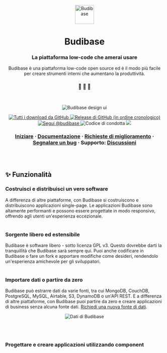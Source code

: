 <p align="center">
  <a href="https://www.budibase.com">
    <img alt="Budibase" src="https://res.cloudinary.com/daog6scxm/image/upload/v1696515725/Branding/Assets/Symbol/RGB/Full%20Colour/Budibase_Symbol_RGB_FullColour_cbqvha_1_z5cwq2.svg" width="60" />
  </a>
</p>
<h1 align="center">
  Budibase
</h1>

<h3 align="center">
  La piattaforma low-code che amerai usare
</h3>
<p align="center">
  Budibase è una piattaforma low-code open source ed è il modo più facile per creare strumenti interni che aumentano la produttività.
</p>

<h3 align="center">
 🤖 🎨 🚀
</h3>
<br>

<p align="center">
  <img alt="Budibase design ui" src="https://res.cloudinary.com/daog6scxm/image/upload/v1633524049/ui/design-ui-wide-mobile_gdaveq.jpg">
</p>

<p align="center">
  <a href="https://github.com/Budibase/budibase/releases">
    <img alt="Tutti i download da GitHub" src="https://img.shields.io/github/downloads/Budibase/budibase/total">
  </a>
  <a href="https://github.com/Budibase/budibase/releases">
    <img alt="Release di GitHub (in ordine cronologico)" src="https://img.shields.io/github/v/release/Budibase/budibase">
  </a>
  <a href="https://twitter.com/intent/follow?screen_name=budibase">
    <img src="https://img.shields.io/twitter/follow/budibase?style=social" alt="Segui @budibase" />
  </a>
  <img src="https://img.shields.io/badge/Contributor%20Covenant-v2.0%20adopted-ff69b4.svg" alt="Codice di condotta" />
  <a href="https://codecov.io/gh/Budibase/budibase">
    <img src="https://codecov.io/gh/Budibase/budibase/graph/badge.svg?token=E8W2ZFXQOH"/>
  </a>
</p>

<h3 align="center">
  <a href="https://docs.budibase.com/getting-started">Iniziare</a>
  <span> · </span>
  <a href="https://docs.budibase.com">Documentazione</a>
  <span> · </span>
  <a href="https://github.com/Budibase/budibase/discussions?discussions_q=category%3AIdeas">Richieste di miglioramento</a>
  <span> · </span>
  <a href="https://github.com/Budibase/budibase/issues">Segnalare un bug</a>
  <span> · </span>
  Supporto: <a href="https://github.com/Budibase/budibase/discussions">Discussioni</a>
</h3>

<br /><br />

## ✨ Funzionalità

### Costruisci e distribuisci un vero software
A differenza di altre piattaforme, con Budibase si costruiscono e distribuiscono applicazioni single-page. Le applicazioni Budibase sono altamente performanti e possono essere progettate in modo responsivo, offrendo agli utenti un'esperienza eccezionale.
<br /><br />

### Sorgente libero ed estensibile
Budibase è software libero - sotto licenza GPL v3. Questo dovrebbe darti la tranquillità che Budibase sarà sempre qui. Puoi anche codificare in Budibase o fare un fork e apportare modifiche come desideri, rendendolo un'esperienza amichevole per gli sviluppatori.
<br /><br />

### Importare dati o partire da zero
Budibase può estrarre dati da varie fonti, tra cui MongoDB, CouchDB, PostgreSQL, MySQL, Airtable, S3, DynamoDB o un'API REST. E a differenza di altre piattaforme, con Budibase puoi partire da zero e creare applicazioni di business senza alcuna fonte dati. [Richiedi una nuova fonte di dati](https://github.com/Budibase/budibase/discussions?discussions_q=category%3AIdeas).

<p align="center">
  <img alt="Dati di Budibase" src="https://res.cloudinary.com/daog6scxm/image/upload/v1636970242/Out%20of%20beta%20launch/data_n1tlhf.png">
</p>
<br /><br />

### Progettare e creare applicazioni utilizzando component
